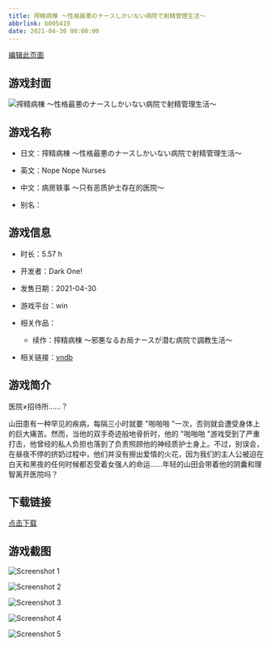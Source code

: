 ```yaml
---
title: 搾精病棟 ～性格最悪のナースしかいない病院で射精管理生活～
abbrlink: b005419
date: 2021-04-30 00:00:00
---
```

[编辑此页面](https://github.com/ACG-3/ADV3-source/blob/main/source/_posts/games/%E6%90%BE%E7%B2%BE%E7%97%85%E6%A3%9F%20%EF%BD%9E%E6%80%A7%E6%A0%BC%E6%9C%80%E6%82%AA%E3%81%AE%E3%83%8A%E3%83%BC%E3%82%B9%E3%81%97%E3%81%8B%E3%81%84%E3%81%AA%E3%81%84%E7%97%85%E9%99%A2%E3%81%A7%E5%B0%84%E7%B2%BE%E7%AE%A1%E7%90%86%E7%94%9F%E6%B4%BB%EF%BD%9E.md)

## 游戏封面

![搾精病棟 ～性格最悪のナースしかいない病院で射精管理生活～](https://pan.timero.xyz/d/onedrive/img_lib_001/%E6%90%BE%E7%B2%BE%E7%97%85%E6%A3%9F%20%EF%BD%9E%E6%80%A7%E6%A0%BC%E6%9C%80%E6%82%AA%E3%81%AE%E3%83%8A%E3%83%BC%E3%82%B9%E3%81%97%E3%81%8B%E3%81%84%E3%81%AA%E3%81%84%E7%97%85%E9%99%A2%E3%81%A7%E5%B0%84%E7%B2%BE%E7%AE%A1%E7%90%86%E7%94%9F%E6%B4%BB%EF%BD%9E_cover.avif)


## 游戏名称

- 日文：搾精病棟 ～性格最悪のナースしかいない病院で射精管理生活～
- 英文：Nope Nope Nurses
- 中文：病房轶事 ～只有恶质护士存在的医院～

- 别名：


## 游戏信息

- 时长：5.57 h
- 开发者：Dark One!
- 发售日期：2021-04-30
- 游戏平台：win
- 相关作品：
   - 续作：搾精病棟 ～邪悪なるお局ナースが潜む病院で調教生活～

- 相关链接：[vndb](https://vndb.org/v30235)


## 游戏简介

医院≠招待所......？

山田患有一种罕见的疾病，每隔三小时就要 "啪啪啪 "一次，否则就会遭受身体上的巨大痛苦。然而，当他的双手奇迹般地骨折时，他的 "啪啪啪 "游戏受到了严重打击，他曾经的私人负担也落到了负责照顾他的神经质护士身上。不过，别误会，在昼夜不停的挤奶过程中，他们并没有擦出爱情的火花，因为我们的主人公被迫在白天和黑夜的任何时候都忍受着女强人的命运......年轻的山田会带着他的阴囊和理智离开医院吗？




## 下载链接

[点击下载](https://pan.timero.xyz/onedrive/adv_lib_001/%E6%90%BE%E7%B2%BE%E7%97%85%E6%A3%9F%20%EF%BD%9E%E6%80%A7%E6%A0%BC%E6%9C%80%E6%82%AA%E3%81%AE%E3%83%8A%E3%83%BC%E3%82%B9%E3%81%97%E3%81%8B%E3%81%84%E3%81%AA%E3%81%84%E7%97%85%E9%99%A2%E3%81%A7%E5%B0%84%E7%B2%BE%E7%AE%A1%E7%90%86%E7%94%9F%E6%B4%BB%EF%BD%9E)


## 游戏截图


![Screenshot 1](https://pan.timero.xyz/d/onedrive/img_lib_001/%E6%90%BE%E7%B2%BE%E7%97%85%E6%A3%9F%20%EF%BD%9E%E6%80%A7%E6%A0%BC%E6%9C%80%E6%82%AA%E3%81%AE%E3%83%8A%E3%83%BC%E3%82%B9%E3%81%97%E3%81%8B%E3%81%84%E3%81%AA%E3%81%84%E7%97%85%E9%99%A2%E3%81%A7%E5%B0%84%E7%B2%BE%E7%AE%A1%E7%90%86%E7%94%9F%E6%B4%BB%EF%BD%9E_Screenshot_1.avif)

![Screenshot 2](https://pan.timero.xyz/d/onedrive/img_lib_001/%E6%90%BE%E7%B2%BE%E7%97%85%E6%A3%9F%20%EF%BD%9E%E6%80%A7%E6%A0%BC%E6%9C%80%E6%82%AA%E3%81%AE%E3%83%8A%E3%83%BC%E3%82%B9%E3%81%97%E3%81%8B%E3%81%84%E3%81%AA%E3%81%84%E7%97%85%E9%99%A2%E3%81%A7%E5%B0%84%E7%B2%BE%E7%AE%A1%E7%90%86%E7%94%9F%E6%B4%BB%EF%BD%9E_Screenshot_2.avif)

![Screenshot 3](https://pan.timero.xyz/d/onedrive/img_lib_001/%E6%90%BE%E7%B2%BE%E7%97%85%E6%A3%9F%20%EF%BD%9E%E6%80%A7%E6%A0%BC%E6%9C%80%E6%82%AA%E3%81%AE%E3%83%8A%E3%83%BC%E3%82%B9%E3%81%97%E3%81%8B%E3%81%84%E3%81%AA%E3%81%84%E7%97%85%E9%99%A2%E3%81%A7%E5%B0%84%E7%B2%BE%E7%AE%A1%E7%90%86%E7%94%9F%E6%B4%BB%EF%BD%9E_Screenshot_3.avif)

![Screenshot 4](https://pan.timero.xyz/d/onedrive/img_lib_001/%E6%90%BE%E7%B2%BE%E7%97%85%E6%A3%9F%20%EF%BD%9E%E6%80%A7%E6%A0%BC%E6%9C%80%E6%82%AA%E3%81%AE%E3%83%8A%E3%83%BC%E3%82%B9%E3%81%97%E3%81%8B%E3%81%84%E3%81%AA%E3%81%84%E7%97%85%E9%99%A2%E3%81%A7%E5%B0%84%E7%B2%BE%E7%AE%A1%E7%90%86%E7%94%9F%E6%B4%BB%EF%BD%9E_Screenshot_4.avif)

![Screenshot 5](https://pan.timero.xyz/d/onedrive/img_lib_001/%E6%90%BE%E7%B2%BE%E7%97%85%E6%A3%9F%20%EF%BD%9E%E6%80%A7%E6%A0%BC%E6%9C%80%E6%82%AA%E3%81%AE%E3%83%8A%E3%83%BC%E3%82%B9%E3%81%97%E3%81%8B%E3%81%84%E3%81%AA%E3%81%84%E7%97%85%E9%99%A2%E3%81%A7%E5%B0%84%E7%B2%BE%E7%AE%A1%E7%90%86%E7%94%9F%E6%B4%BB%EF%BD%9E_Screenshot_5.avif)

